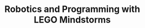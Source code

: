 ---
layout: course_detail
title: "Robotics and Programming with LEGO Mindstorms"
topIntroText: "This course is a hands-on experience that centers on constructing and programming EV3 robots using LEGO Mindstorms. In this course, participants will learn how to implement sensors and motors to make their robots perform specific tasks. Moreover, they will exercise their creativity by designing and building custom robots while learning to program them using the Mindstorms software. The course is ideal for individuals interested in exploring the fascinating world of robotics and programming."
bgImageUrl: "img/updated/L1/lego/lego-bg.jpg"
aboutLevel: "L1 Block Coding"
aboutCategoryTitle: "Course Category"
aboutCategory: "Robotics | Programming"
aboutGradeLevelTitle: "Grade Level"
aboutGradeLevel: "K - 3"
aboutSkillLevelTitle: "Skill Level"
aboutSkillLevel: "Beginner - Intermediate"
aboutRatioTitle: "Student to Instructor Ratio"
aboutRatio: "4 : 1"
aboutText: "Learn how to program your own EV3 robot to complete various tasks and challenges. Students will learn the principles of programming and robotics engineering through hands-on experience with the latest technology and instructional resources."
priceschedule:
  price: ""
  scheduleDescription: "A general schedule description detailing available booking hours for the specific course will be placed here. This is currently filler text, please ignore."
promotion1: 
  enabled: "true"
  title: "Learn With Your Robot Friend"
  text: "Through a variety of engaging and stimulating activities, our students can develop a comprehensive understanding of programming concepts and techniques, all while having fun and exploring the fascinating world of robotics."
  imageUrl: "img/updated/L1/lego/lego-bg.jpg"
promotion2: 
  enabled: "true"
  title: "From Legos To Real Robots"
  text: "Have you ever pondered the possibility of constructing a highly advanced and sophisticated robot akin to those marvels of engineering developed by Boston Dynamics? If so, then embarking on the journey of programming a LEGO Mindstorms robot can serve as a crucial stepping stone in your pursuit of a professional career in the field of robotics."
  imageUrl: "img/updated/L1/lego/lego-1.jpg"
promotion3: 
  enabled: "true"
  title: "Think Like An Engineer"
  text: "Engaging in the process of learning Lego Mindstorms can serve as a highly effective means to pave the way towards achieving your desired goal of becoming an adept engineer. Through the comprehensive understanding and hands-on experience garnered from this educational pursuit, students can gain a strong foundation of engineering principles and develop practical skills that are essential for success in this field."
  imageUrl: "img/updated/L1/lego/lego-2.jpg"
promotion4: 
  enabled: "false"
  title: "Learn By Doing"
  text: "When it comes to the acquisition of new knowledge and skills, few approaches are as effective as a hands-on, experiential learning method. By actively engaging with the material and putting theory into practice, our students are able to develop a deeper understanding of the subject matter and cultivate the practical competencies necessary for success and bringing their ideas into reality."
  imageUrl: "img/updated/empty.png"
promotion5: 
  enabled: "true"
  title: "Promote Yourself In Competitions"
  text: "The LEGO Robotics Challenge is held regularly around the world. Students find motivation to learn and compete with other students to create the best robot."
  imageUrl: "img/updated/L1/lego/lego-4.jpg"
curriculum: 
  enabled: "false"
goals: 
- text: "Learn and explore the principles and techniques of robotics and robots."
- text: "Understand the algorithms involved in programming and controlling robots."
- text: "Spark students' interest in computer programming."
- text: "Develop problem-solving skills."
- text: "Build creative thinking and team-building skills."
- text: "Participate in the FIRST LEGO League and FIRST LEGO League Jr."
highlights: 
- text: "Making programming fun is our top priority when designing all our course content."
- text: "Gain real experiences relating to the industry and participate in research/development."
- text: "Get your question answered in class and participate in healthy competitions with your classmates."
- text: "Learn by doing is the key for all Computer Science studies. All the assignments and projects are design for the goals of the course."
- text: "We focus on pushing our students' imagination and creativity while they learn how to program."
- text: "Programming is just the first step. Building projects and attending science fairs/seminars will help students get into top unversities and jobs."
engUrl: "lego-robotics.html"
cnUrl: "lego-robotics-c.html"
---